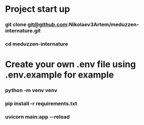 # Project start up
### git clone git@github.com:Nikolaev3Artem/meduzzen-internature.git
### cd meduzzen-internature
# Create your own .env file using .env.example for example
### python -m venv venv
### pip install -r requirements.txt
### uvicorn main:app --reload